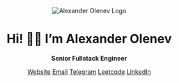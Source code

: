 <div align="center">

![Alexander Olenev Logo](https://aolenev.me/cdn/aolenev_me.png)

# Hi!  👋🏻  I’m Alexander Olenev

**Senior Fullstack Engineer**

[Website](https://www.aolenev.me) [Email](mailto:hello@aolenev.me) [Telegram](https://t.me/aolenevme) [Leetcode](https://leetcode.com/aolenevme/) [LinkedIn](https://www.linkedin.com/in/aolenevme/)

</div>
